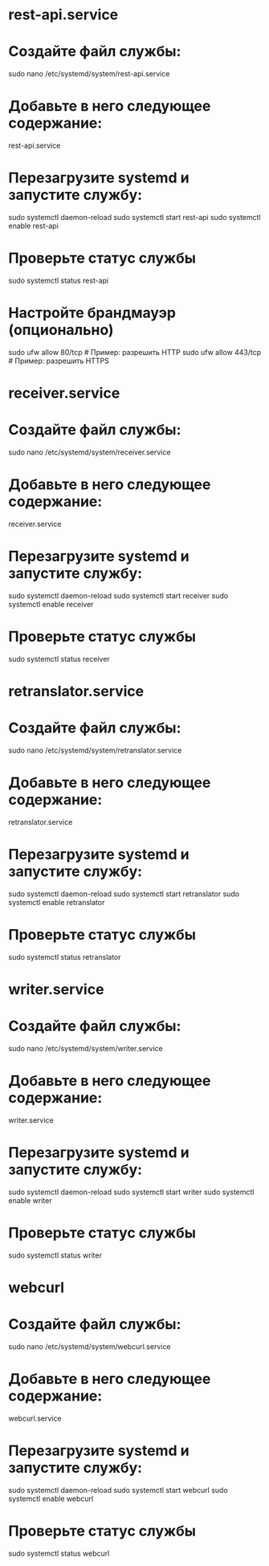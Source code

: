 #                              rest-api.service
# Создайте файл службы:
sudo nano /etc/systemd/system/rest-api.service
# Добавьте в него следующее содержание:
rest-api.service
# Перезагрузите systemd и запустите службу:
sudo systemctl daemon-reload
sudo systemctl start rest-api
sudo systemctl enable rest-api
# Проверьте статус службы
sudo systemctl status rest-api
# Настройте брандмауэр (опционально)
sudo ufw allow 80/tcp   # Пример: разрешить HTTP
sudo ufw allow 443/tcp  # Пример: разрешить HTTPS


#                              receiver.service
# Создайте файл службы:
sudo nano /etc/systemd/system/receiver.service
# Добавьте в него следующее содержание:
receiver.service
# Перезагрузите systemd и запустите службу:
sudo systemctl daemon-reload
sudo systemctl start receiver
sudo systemctl enable receiver
# Проверьте статус службы
sudo systemctl status receiver

#                         retranslator.service
# Создайте файл службы:
sudo nano /etc/systemd/system/retranslator.service
# Добавьте в него следующее содержание:
retranslator.service
# Перезагрузите systemd и запустите службу:
sudo systemctl daemon-reload
sudo systemctl start retranslator
sudo systemctl enable retranslator
# Проверьте статус службы
sudo systemctl status retranslator

#                          writer.service
# Создайте файл службы:
sudo nano /etc/systemd/system/writer.service
# Добавьте в него следующее содержание:
writer.service
# Перезагрузите systemd и запустите службу:
sudo systemctl daemon-reload
sudo systemctl start writer
sudo systemctl enable writer
# Проверьте статус службы
sudo systemctl status writer

#                         webcurl
# Создайте файл службы:
sudo nano /etc/systemd/system/webcurl.service
# Добавьте в него следующее содержание:
webcurl.service
# Перезагрузите systemd и запустите службу:
sudo systemctl daemon-reload
sudo systemctl start webcurl
sudo systemctl enable webcurl
# Проверьте статус службы
sudo systemctl status webcurl